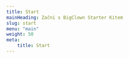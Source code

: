 ```yaml
---
title: Start
mainHeading: Začni s BigClown Starter Kitem
slug: start
menu: "main"
weight: 50
meta:
    title: Start
---
```


